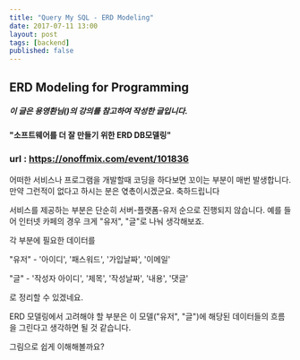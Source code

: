 ```yaml
---
title: "Query My SQL - ERD Modeling"
date: 2017-07-11 13:00
layout: post
tags: [backend]
published: false
---
```



## ERD Modeling for Programming

##### 이 글은 용영환님()의 강의를 참고하여 작성한 글입니다.

#### "소프트웨어를 더 잘 만들기 위한 ERD DB모델링"

### url : https://onoffmix.com/event/101836

어떠한 서비스나 프로그램을 개발할때 코딩을 하다보면 꼬이는 부분이 매번 발생합니다.
만약 그런적이 없다고 하시는 분은 엯촋이시겠군요. 축하드립니다

서비스를 제공하는 부분은 단순히 서버-플랫폼-유저 순으로 진행되지 않습니다.
예를 들어 인터넷 카페의 경우 크게 "유저", "글"로 나눠 생각해보죠.

각 부분에 필요한 데이터를

"유저" - '아이디', '패스워드', '가입날짜', '이메일'

"글" - '작성자 아이디', '제목', '작성날짜', '내용', '댓글'

로 정리할 수 있겠네요.

ERD 모델링에서 고려해야 할 부분은 이 모델("유저", "글")에 해당된 데이터들의 흐름을 그린다고 생각하면 될 것 같습니다.

그림으로 쉽게 이해해볼까요?
